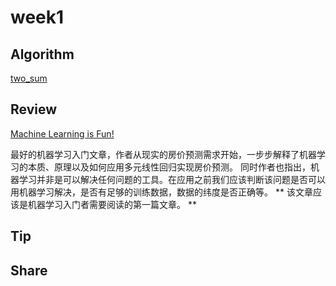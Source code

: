 # week1

## Algorithm
[two_sum](two_sum.go)

## Review
[Machine Learning is Fun!](https://medium.com/@ageitgey/machine-learning-is-fun-80ea3ec3c471)

最好的机器学习入门文章，作者从现实的房价预测需求开始，一步步解释了机器学习的本质、原理以及如何应用多元线性回归实现房价预测。
同时作者也指出，机器学习并非是可以解决任何问题的工具。在应用之前我们应该判断该问题是否可以用机器学习解决，是否有足够的训练数据，数据的纬度是否正确等。
** 该文章应该是机器学习入门者需要阅读的第一篇文章。 **


## Tip


## Share

